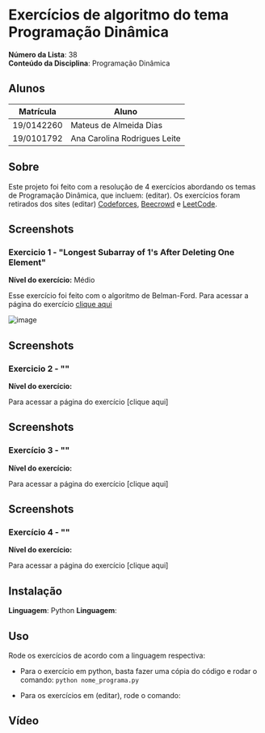 # Exercícios de algoritmo do tema Programação Dinâmica

**Número da Lista**: 38<br>
**Conteúdo da Disciplina**: Programação Dinâmica <br>

## Alunos
|Matrícula | Aluno |
| -- | -- |
| 19/0142260  |  Mateus de Almeida Dias |
| 19/0101792  |  Ana Carolina Rodrigues Leite |

## Sobre 
Este projeto foi feito com a resolução de 4 exercícios abordando os temas de Programação Dinâmica, que incluem: (editar). Os exercícios foram retirados dos sites (editar) [Codeforces](https://codeforces.com/), [Beecrowd](https://www.beecrowd.com.br/judge/pt/login) e [LeetCode](https://leetcode.com/).

## Screenshots
### Exercicio 1 - "Longest Subarray of 1's After Deleting One Element"

**Nível do exercício:** Médio

Esse exercício foi feito com o algoritmo de Belman-Ford. Para acessar a página do exercício [clique aqui](https://leetcode.com/problems/longest-subarray-of-1s-after-deleting-one-element/description/)

![image](https://github.com/projeto-de-algoritmos/PD_Exercicios_Dupla38/assets/49570180/2612eb2b-735a-408b-80a0-8bb0fe663b92)


## Screenshots
### Exercicio 2 - ""

**Nível do exercício:** 

Para acessar a página do exercício [clique aqui]

## Screenshots

### Exercício 3 - ""

**Nível do exercício:** 

Para acessar a página do exercício [clique aqui]

## Screenshots

### Exercício 4 - ""

**Nível do exercício:** 

Para acessar a página do exercício [clique aqui]


## Instalação 

**Linguagem**: Python
**Linguagem**: 


## Uso 
Rode os exercícios de acordo com a linguagem respectiva:
  - Para o exercício em python, basta fazer uma cópia do código e rodar o comando:
    ``
    python nome_programa.py
    ``
      
  - Para os exercícios em (editar), rode o comando:
       
       
## Vídeo

